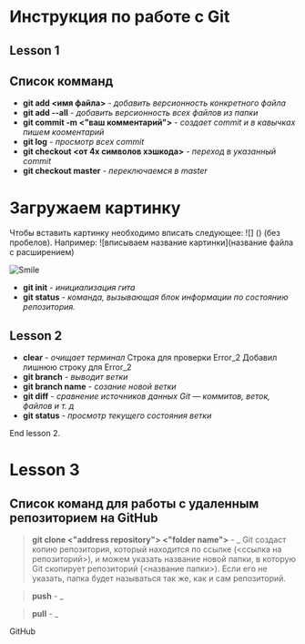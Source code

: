 # Инструкция по работе с Git

## Lesson 1
## Список комманд
* **git add <имя файла>**  - *добавить версионность конкретного файла*
* **git add --all** - *добавить версионность всех файлов из папки*
* **git commit -m <"ваш комментарий">** - *создает commit и в кавычках пишем кооментарий*
* **git log** - *просмотр всех commit*
* **git checkout <от 4х символов хэшкода>** - *переход в указанный commit*
* **git checkout master** - *переключаемся в master*
# Загружаем картинку
Чтобы вставить картинку необходимо вписать следующее: ![] () (без пробелов). Например: ![вписываем название картинки](название файла с расширением) 

![Smile](Smile.jpg)

* __git init__ - _инициализация гита_
* __git status__ - _команда, вызывающая блок информации по состоянию репозитория._
## Lesson 2
* __clear__ - _очищает терминал_
Строка для проверки Error_2
Добавил лишнюю строку для Error_2
* __git branch__ - _выводит ветки_
* __git branch name__ - _созание новой ветки_
* __git diff__ - _сравнение источников данных Git — коммитов, веток, файлов и т. д_
* __git status__ - *просмотр текущего состояния ветки*

End lesson 2.

# Lesson 3
## Список команд для работы с удаленным репозиторием на GitHub

> **git clone <"address repository"> <"folder name">** - _ Git создаст копию репозитория, который находится по ссылке (<ссылка на репозиторий>), и можем указать название новой папки, в которую Git скопирует репозиторий (<название папки>). Если его не указать, папка будет называться так же, как и сам репозиторий.

> **push** - _

> **pull** - _


GitHub
